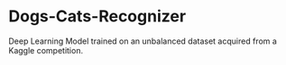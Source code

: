 # Dogs-Cats-Recognizer
Deep Learning Model trained on an unbalanced dataset acquired from a Kaggle competition.
